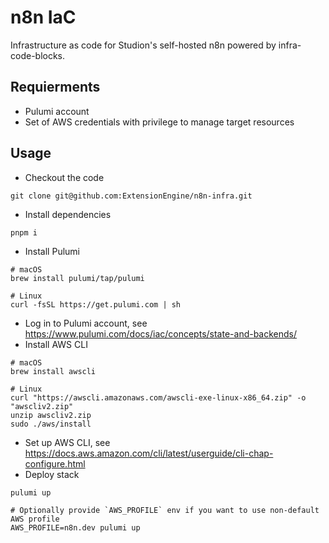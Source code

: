 # n8n IaC

Infrastructure as code for Studion's self-hosted n8n powered by infra-code-blocks.

## Requierments

- Pulumi account
- Set of AWS credentials with privilege to manage target resources

## Usage

- Checkout the code
```
git clone git@github.com:ExtensionEngine/n8n-infra.git
```
- Install dependencies
```
pnpm i
```
- Install Pulumi
```
# macOS
brew install pulumi/tap/pulumi

# Linux
curl -fsSL https://get.pulumi.com | sh

```
- Log in to Pulumi account, see https://www.pulumi.com/docs/iac/concepts/state-and-backends/
- Install AWS CLI
```
# macOS
brew install awscli

# Linux
curl "https://awscli.amazonaws.com/awscli-exe-linux-x86_64.zip" -o "awscliv2.zip"
unzip awscliv2.zip
sudo ./aws/install
```
- Set up AWS CLI, see https://docs.aws.amazon.com/cli/latest/userguide/cli-chap-configure.html
- Deploy stack
```
pulumi up

# Optionally provide `AWS_PROFILE` env if you want to use non-default AWS profile
AWS_PROFILE=n8n.dev pulumi up
```
